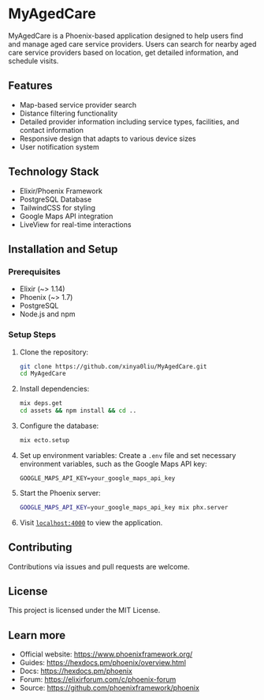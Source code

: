 # MyAgedCare

MyAgedCare is a Phoenix-based application designed to help users find and manage aged care service providers. Users can search for nearby aged care service providers based on location, get detailed information, and schedule visits.

## Features

- Map-based service provider search
- Distance filtering functionality
- Detailed provider information including service types, facilities, and contact information
- Responsive design that adapts to various device sizes
- User notification system

## Technology Stack

- Elixir/Phoenix Framework
- PostgreSQL Database
- TailwindCSS for styling
- Google Maps API integration
- LiveView for real-time interactions

## Installation and Setup

### Prerequisites

- Elixir (~> 1.14)
- Phoenix (~> 1.7)
- PostgreSQL
- Node.js and npm

### Setup Steps

1. Clone the repository:

   ```bash
   git clone https://github.com/xinya0liu/MyAgedCare.git
   cd MyAgedCare
   ```

2. Install dependencies:

   ```bash
   mix deps.get
   cd assets && npm install && cd ..
   ```

3. Configure the database:

   ```bash
   mix ecto.setup
   ```

4. Set up environment variables:
   Create a `.env` file and set necessary environment variables, such as the Google Maps API key:

   ```
   GOOGLE_MAPS_API_KEY=your_google_maps_api_key
   ```

5. Start the Phoenix server:

   ```bash
   GOOGLE_MAPS_API_KEY=your_google_maps_api_key mix phx.server
   ```

6. Visit [`localhost:4000`](http://localhost:4000) to view the application.

## Contributing

Contributions via issues and pull requests are welcome.

## License

This project is licensed under the MIT License.

## Learn more

- Official website: https://www.phoenixframework.org/
- Guides: https://hexdocs.pm/phoenix/overview.html
- Docs: https://hexdocs.pm/phoenix
- Forum: https://elixirforum.com/c/phoenix-forum
- Source: https://github.com/phoenixframework/phoenix
